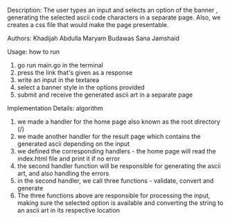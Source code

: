 Description:
The user types an input and selects an option of the banner , generating the selected ascii code characters in a separate page. Also, we creates a css file that would make the page presentable.

Authors: 
Khadijah Abdulla 
Maryam Budawas
Sana Jamshaid

Usage: how to run 
1) go run main.go in the terminal
2) press the link that's given as a response
3) write an input in the textarea
4) select a banner style in the options provided
5) submit and receive the generated ascii art in a separate page

Implementation Details: algorithm
   1) we made a handler for the home page also known as the root directory (/)
   2) we made another handler for the result page which contains the generated ascii depending on the input
   3) we defined the corresponding handlers - the home page will read the index.html file and print it if no error
   4) the second handler function will be responsible for generating the ascii art, and also handling the errors
   5) in the second handler, we call three functions - validate, convert and generate
   6) The three functions above are responsible for processing the input, making sure the selected option is available and converting the string to an ascii art in its respective location
